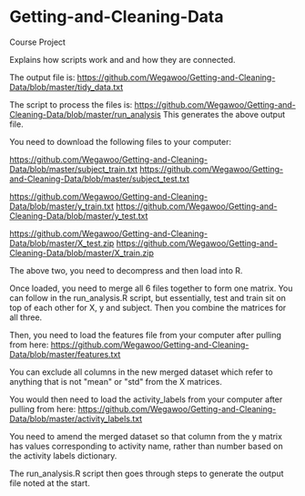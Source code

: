 # Getting-and-Cleaning-Data
Course Project

Explains how scripts work and and how they are connected.

The output file is: https://github.com/Wegawoo/Getting-and-Cleaning-Data/blob/master/tidy_data.txt

The script to process the files is: https://github.com/Wegawoo/Getting-and-Cleaning-Data/blob/master/run_analysis
This generates the above output file.

You need to download the following files to your computer:

https://github.com/Wegawoo/Getting-and-Cleaning-Data/blob/master/subject_train.txt
https://github.com/Wegawoo/Getting-and-Cleaning-Data/blob/master/subject_test.txt

https://github.com/Wegawoo/Getting-and-Cleaning-Data/blob/master/y_train.txt
https://github.com/Wegawoo/Getting-and-Cleaning-Data/blob/master/y_test.txt

https://github.com/Wegawoo/Getting-and-Cleaning-Data/blob/master/X_test.zip
https://github.com/Wegawoo/Getting-and-Cleaning-Data/blob/master/X_train.zip

The above two, you need to decompress and then load into R.

Once loaded, you need to merge all 6 files together to form one matrix. You can follow in the run_analysis.R script, but essentially, test and train sit on top of each other for X, y and subject. Then you combine the matrices for all three.

Then, you need to load the features file from your computer after pulling from here: https://github.com/Wegawoo/Getting-and-Cleaning-Data/blob/master/features.txt

You can exclude all columns in the new merged dataset which refer to anything that is not "mean" or "std" from the X matrices.

You would then need to load the activity_labels from your computer after pulling from here: https://github.com/Wegawoo/Getting-and-Cleaning-Data/blob/master/activity_labels.txt

You need to amend the merged dataset so that column from the y matrix has values corresponding to activity name, rather than number based on the activity labels dictionary.

The run_analysis.R script then goes through steps to generate the output file noted at the start.
